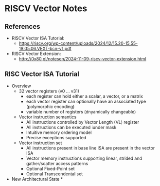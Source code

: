 # RISCV Vector Notes





## References
* RISCV Vector ISA Tutorial:
  * https://riscv.org/wp-content/uploads/2024/12/15.20-15.55-18.05.06.VEXT-bcn-v1.pdf
* RISCV Vector Extension:
  * http://0x80.pl/notesen/2024-11-09-riscv-vector-extension.html


## RISC Vector ISA Tutorial
* Overview
  * 32 vector registers (v0 ... v31)
    * each register can hold either a scalar, a vector, or a matrix
    * each vector register can optionally have an associated type (polymorphic encoding)
    * variable number of registers (dnyamically changeable)
  * Vector instruction semantics
    * All instructions controlled by Vector Length (VL) register
    * All instructions can be executed iunder mask
    * Intuitive memory ordering model
    * Precise exceptions supported
  * Vector instruction set
    * All instructions present in base line ISA are present in the vector ISA
    * Vector memory instructions supporting linear, strided and gather/scatter access patterns
    * Optional Fixed-Point set
    * Optional Transcendental set
* New Architectural State
  *


